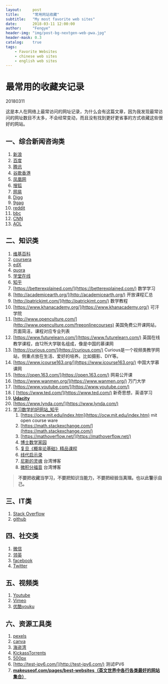 ```yaml
---
layout:     post
title:      "常用网站收藏"
subtitle:   "My most favorite web sites"
date:       2018-03-11 12:00:00
author:     "Fengye"
header-img: "img/post-bg-nextgen-web-pwa.jpg"
header-mask: 0.3
catalog:    true
tags:
    - Favorite Websites
    - chinese web sites
    - english web sites
---
```


# 最常用的收藏夹记录

20180311

这是本人在网络上最常访问的网址记录，为什么会有这篇文章，因为我发现最常访问的网址数目不太多，不会经常变动，而且没有找到更好更省事的方式收藏这些很好的网站。

## 一、综合新闻咨询类

1. [新浪](http://www.sina.com)
2. [百度](http://www.baidu.com)
3. [腾讯](http://www.qq.com)
4. [谷歌香港](https://www.google.com.hk/)
5. [凤凰网](http://www.ifeng.com/)
6. [搜狐](http://www.sohu.com/)
7. [网易](http://www.163.com/)
8. [Digg](http://digg.com/)
9. [9gag](https://9gag.com/)
10. [reddit](https://www.reddit.com/)
11. [bbc](http://www.bbc.com/)
12. [CNN](https://edition.cnn.com/)
13. [AOL](https://www.aol.com/)


## 二、知识类

1. [维基百科](https://www.wikipedia.org/)
2. [coursera](https://www.coursera.org/)
3. [edX](https://www.edx.org/)
4. [quora](https://www.quora.com/)
5. [学堂在线](http://www.xuetangx.com/)
6. [知乎](https://www.zhihu.com/)
7. [https://betterexplained.com/](https://betterexplained.com/) 数学学习
8. [http://academicearth.org/](http://academicearth.org/) 开放课程汇总
9. [http://patrickjmt.com/](http://patrickjmt.com/) 数学教程
10. [https://www.khanacademy.org/](https://www.khanacademy.org/) 可汗学院
11. [http://www.openculture.com/](http://www.openculture.com/freeonlinecourses) 美国免费公开课网站，页面简洁，课程对应专业列表
12. [https://www.futurelearn.com/](https://www.futurelearn.com/) 英国在线教学课程，由12所大学联名组成，像是中国的慕课网
13. [https://curious.com/](https://curious.com/) Curious是一个视频类教学网站，侧重点放在生活、爱好的培养。比如摄影、DIY等。
14. [https://www.icourse163.org/](https://www.icourse163.org/) 中国大学慕课网
15. [https://open.163.com/](https://open.163.com/) 网易公开课
16. [https://www.wanmen.org/](https://www.wanmen.org/) 万门大学
17. [https://www.youtube.com/](https://www.youtube.com/) 
18. [ [https://www.ted.com/](https://www.ted.com/) 新奇思想，英语学习
19. [**Udacity** ](https://cn.udacity.com/)
20. [https://www.lynda.com/](https://www.lynda.com/) 
21. [学习数学的好网站_知乎](https://www.zhihu.com/question/19559151)
    1. [https://ocw.mit.edu/index.htm](https://ocw.mit.edu/index.htm) mit open course ware
    2. [https://math.stackexchange.com/](https://math.stackexchange.com/)
    3. [https://mathoverflow.net/](https://mathoverflow.net/)
    4. [博士数学家园](http://www.math.org.cn/)
    5. [复旦《概率论基础》精品课程](http://jpkc.fudan.edu.cn/s/205/main.htm)
    6. [线代启示录](https://ccjou.wordpress.com/)
    7. [尼斯的灵魂](https://frankliou.wordpress.com/) 台湾博客
    8. [微积分福音](http://calculus.yuyumagic424.net/) 台湾博客

> **不要把收藏当学习，不要把知识当能力，不要把经验当真理。也以此警示自己。**

## 三、IT类

1. [Stack Overflow](https://stackoverflow.com/)
2. [github](https://github.com/)



## 四、社交类

1. [微信](https://weixin.qq.com/)
2. [领英](https://www.linkedin.com/)
3. [facebook](https://www.facebook.com/)
4. [Twitter](www.twitter.com)

## 五、视频类

1. [Youtube](https://www.youtube.com/)
2. [Vimeo](http://vimeo.com)
3. [优酷youku](http://www.youku.com/)

## 六、资源工具类

1. [pexels](https://www.pexels.com/)
2. [canva](https://www.canva.com/)
3. [海盗湾](https://thepiratebay.org/)
4. [KickassTorrents](http://www.baidu.com)
5. [500px](https://500px.com/)
6. [http://test-ipv6.com/](http://test-ipv6.com/) 测试IPV6
7. [**makeuseof.com/pages/best-websites（英文世界中各行各类最好的网站集合）**](https://www.makeuseof.com/tag/best-websites-internet/)
